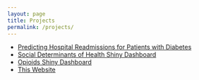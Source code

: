 ```yaml
---
layout: page
title: Projects
permalink: /projects/
---
```


* [Predicting Hospital Readmissions for Patients with Diabetes](https://github.com/davisthrailkill/diabetes_readmissions)
* [Social Determinants of Health Shiny Dashboard](https://davisthrailkill.shinyapps.io/social_determinants_app/)
* [Opioids Shiny Dashboard](https://davisthrailkill.shinyapps.io/opioids_shinyapp/)
* [This Website](https://github.com/davisthrailkill/davisthrailkill.github.io)
